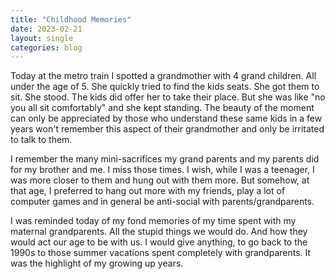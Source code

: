 ```yaml
---
title: "Childhood Memories"
date: 2023-02-21
layout: single
categories: blog
---
```

Today at the metro train I spotted a grandmother with 4 grand children. All under the age of 5. She quickly tried to find the kids seats. She got them to sit. She stood. The kids did offer her to take their place. But she was like "no you all sit comfortably" and she kept standing. The beauty of the moment can only be appreciated by those who understand these same kids in a few years won't remember this aspect of their grandmother and only be irritated to talk to them. 

I remember the many mini-sacrifices my grand parents and my parents did for my brother and me. I miss those times. I wish, while I was a teenager, I was more closer to them and hung out with them more. But somehow, at that age, I preferred to hang out more with my friends, play a lot of computer games and in general be anti-social with parents/grandparents. 

I was reminded today of my fond memories of my time spent with my maternal grandparents. All the stupid things we would do. And how they would act our age to be with us. I would give anything, to go back to the 1990s to those summer vacations spent completely with grandparents. It was the highlight of my growing up years. 